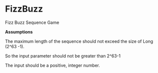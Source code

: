 # FizzBuzz
Fizz Buzz Sequence Game

**Assumptions**

The maximum length of the sequence should not exceed the size of Long (2^63 -1).

So the input parameter should not be greater than 2^63-1

The input should be a positive, integer number.